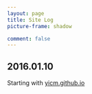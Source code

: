 ```yaml
---
layout: page
title: Site Log
picture-frame: shadow

comment: false
---
```

## 2016.01.10

Starting with [yicm.github.io](yicm.github.io)
